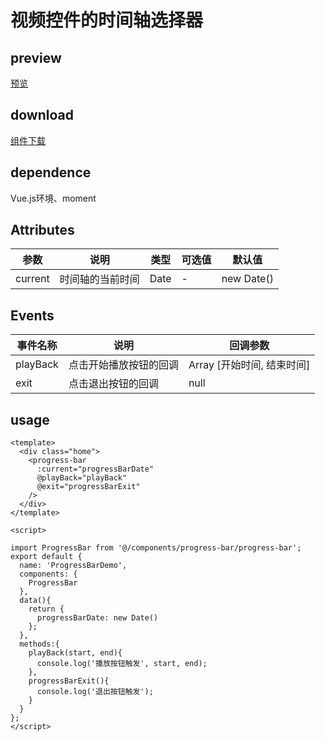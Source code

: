 # 视频控件的时间轴选择器
## preview
[预览](./index.html#/demo/Progress-bar-demo)
## download
[组件下载](./components/progress-bar.zip)
## dependence
Vue.js环境、moment

## Attributes
| 参数 |	说明 |类型 |可选值	| 默认值 |
| ---- | ---- |---- | ----   |----  | 
| current | 时间轴的当前时间 | Date | - | new Date()  | 
## Events
| 事件名称 |	说明 |回调参数 |
| ---- | ---- |---- | 
| playBack | 点击开始播放按钮的回调 | Array [开始时间, 结束时间] | 
| exit | 点击退出按钮的回调 | null | 
## usage
```
<template>
  <div class="home">
    <progress-bar
      :current="progressBarDate"
      @playBack="playBack"
      @exit="progressBarExit"
    />
  </div>
</template>

<script>

import ProgressBar from '@/components/progress-bar/progress-bar';
export default {
  name: 'ProgressBarDemo',
  components: {
    ProgressBar
  },
  data(){
    return {
      progressBarDate: new Date()
    };
  },
  methods:{
    playBack(start, end){
      console.log('播放按钮触发', start, end);
    },
    progressBarExit(){
      console.log('退出按钮触发');
    }
  }
};
</script>

```

